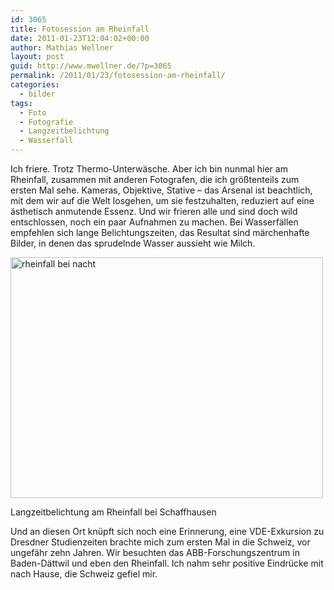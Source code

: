 ```yaml
---
id: 3065
title: Fotosession am Rheinfall
date: 2011-01-23T12:04:02+00:00
author: Mathias Wellner
layout: post
guid: http://www.mwellner.de/?p=3065
permalink: /2011/01/23/fotosession-am-rheinfall/
categories:
  - bilder
tags:
  - Foto
  - Fotografie
  - Langzeitbelichtung
  - Wasserfall
---
```

Ich friere. Trotz Thermo-Unterwäsche. Aber ich bin nunmal hier am Rheinfall, zusammen mit anderen Fotografen, die ich größtenteils zum ersten Mal sehe. Kameras, Objektive, Stative &ndash; das Arsenal ist beachtlich, mit dem wir auf die Welt losgehen, um sie festzuhalten, reduziert auf eine ästhetisch anmutende Essenz. Und wir frieren alle und sind doch wild entschlossen, noch ein paar Aufnahmen zu machen. Bei Wasserfällen empfehlen sich lange Belichtungszeiten, das Resultat sind märchenhafte Bilder, in denen das sprudelnde Wasser aussieht wie Milch. 

<div style="width: 510px" class="wp-caption aligncenter">
  <a href="http://www.flickr.com/photos/mwellner/5379947105/" title="rheinfall bei nacht by mwellner, on Flickr"><img src="http://farm6.static.flickr.com/5124/5379947105_e37a691814.jpg" width="500" height="385" alt="rheinfall bei nacht" /></a>
  
  <p class="wp-caption-text">
    Langzeitbelichtung am Rheinfall bei Schaffhausen<br />
  </p>
</div>

Und an diesen Ort knüpft sich noch eine Erinnerung, eine VDE-Exkursion zu Dresdner Studienzeiten brachte mich zum ersten Mal in die Schweiz, vor ungefähr zehn Jahren. Wir besuchten das ABB-Forschungszentrum in Baden-Dättwil und eben den Rheinfall. Ich nahm sehr positive Eindrücke mit nach Hause, die Schweiz gefiel mir.